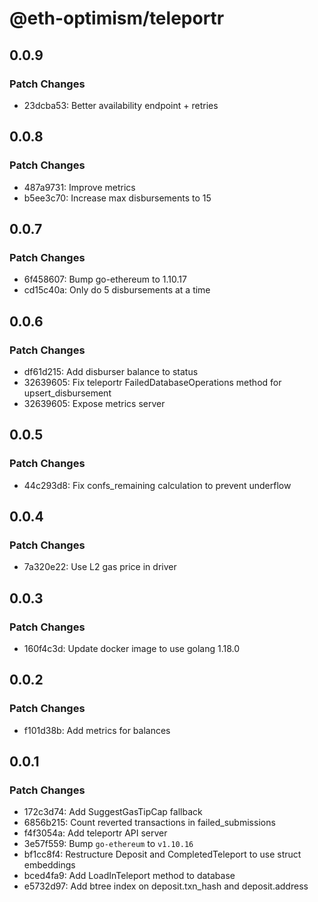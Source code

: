 # @eth-optimism/teleportr

## 0.0.9

### Patch Changes

- 23dcba53: Better availability endpoint + retries

## 0.0.8

### Patch Changes

- 487a9731: Improve metrics
- b5ee3c70: Increase max disbursements to 15

## 0.0.7

### Patch Changes

- 6f458607: Bump go-ethereum to 1.10.17
- cd15c40a: Only do 5 disbursements at a time

## 0.0.6

### Patch Changes

- df61d215: Add disburser balance to status
- 32639605: Fix teleportr FailedDatabaseOperations method for upsert_disbursement
- 32639605: Expose metrics server

## 0.0.5

### Patch Changes

- 44c293d8: Fix confs_remaining calculation to prevent underflow

## 0.0.4

### Patch Changes

- 7a320e22: Use L2 gas price in driver

## 0.0.3

### Patch Changes

- 160f4c3d: Update docker image to use golang 1.18.0

## 0.0.2

### Patch Changes

- f101d38b: Add metrics for balances

## 0.0.1

### Patch Changes

- 172c3d74: Add SuggestGasTipCap fallback
- 6856b215: Count reverted transactions in failed_submissions
- f4f3054a: Add teleportr API server
- 3e57f559: Bump `go-ethereum` to `v1.10.16`
- bf1cc8f4: Restructure Deposit and CompletedTeleport to use struct embeddings
- bced4fa9: Add LoadInTeleport method to database
- e5732d97: Add btree index on deposit.txn_hash and deposit.address
